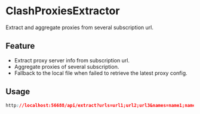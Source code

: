 # ClashProxiesExtractor
Extract and aggregate proxies from several subscription url.

## Feature

- Extract proxy server info from subscription url.
- Aggregate proxies of several subscription.
- Fallback to the local file when failed to retrieve the latest proxy config.

## Usage

```css
http://localhost:56688/api/extract?urls=url1;url2;url3&names=name1;name2;name3
```

